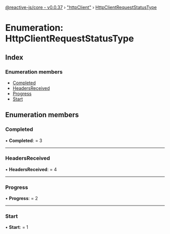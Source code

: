 [@reactive-js/core - v0.0.37](../README.md) › ["httpClient"](../modules/_httpclient_.md) › [HttpClientRequestStatusType](_httpclient_.httpclientrequeststatustype.md)

# Enumeration: HttpClientRequestStatusType

## Index

### Enumeration members

* [Completed](_httpclient_.httpclientrequeststatustype.md#completed)
* [HeadersReceived](_httpclient_.httpclientrequeststatustype.md#headersreceived)
* [Progress](_httpclient_.httpclientrequeststatustype.md#progress)
* [Start](_httpclient_.httpclientrequeststatustype.md#start)

## Enumeration members

###  Completed

• **Completed**: = 3

___

###  HeadersReceived

• **HeadersReceived**: = 4

___

###  Progress

• **Progress**: = 2

___

###  Start

• **Start**: = 1
